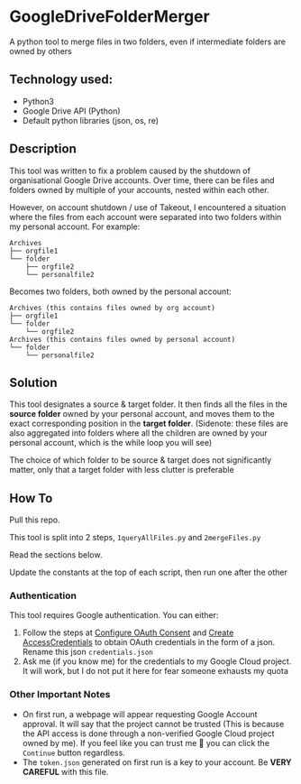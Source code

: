 # GoogleDriveFolderMerger
A python tool to merge files in two folders, even if intermediate folders are owned by others

## Technology used:
- Python3
- Google Drive API (Python)
- Default python libraries (json, os, re)

## Description

<p>
  This tool was written to fix a problem caused by the shutdown of organisational Google Drive accounts.
  Over time, there can be files and folders owned by multiple of your accounts, nested within each other. 
</p>
<p>
  However, on account shutdown / use of Takeout, I encountered a situation where the files from each account
  were separated into two folders within my personal account. For example: 
</p>

```
Archives
├── orgfile1
└── folder
    ├── orgfile2
    └── personalfile2
```
Becomes two folders, both owned by the personal account:
```
Archives (this contains files owned by org account)
├── orgfile1
└── folder
    └── orgfile2
Archives (this contains files owned by personal account)
└── folder
    └── personalfile2

```

## Solution
<p>
  This tool designates a source & target folder. 
  It then finds all the files in the <b>source folder</b> owned by your personal account,
  and moves them to the exact corresponding position in the <b>target folder</b>. 
  (Sidenote: these files are also aggregated into folders where all the children are owned
  by your personal account, which is the while loop you will see)
</p>
<p>
  The choice of which folder to be source & target does not significantly matter,
  only that a target folder with less clutter is preferable
</p>

## How To
<p> Pull this repo. </p>

This tool is split into 2 steps, `1queryAllFiles.py` and `2mergeFiles.py`

<p>
  Read the sections below. 
</p>
<p>
  Update the constants at the top of each script, then run one after the other
</p>

### Authentication

This tool requires Google authentication. You can either:
1. Follow the steps at [Configure OAuth Consent](https://developers.google.com/workspace/guides/configure-oauth-consent)
   and [Create AccessCredentials](https://developers.google.com/workspace/guides/create-credentials)
   to obtain OAuth credentials in the form of a json. Rename this json `credentials.json`
2. Ask me (if you know me) for the credentials to my Google Cloud project. It will work,
   but I do not put it here for fear someone exhausts my quota

### Other Important Notes
- On first run, a webpage will appear requesting Google Account approval. It will say that 
  the project cannot be trusted (This is because the API access is done through a non-verified 
  Google Cloud project owned by me). If you feel like you can trust me 🤡 you can click the 
  `Continue` button regardless.
- The `token.json` generated on first run is a key to your account. Be **VERY CAREFUL** with this file. 

